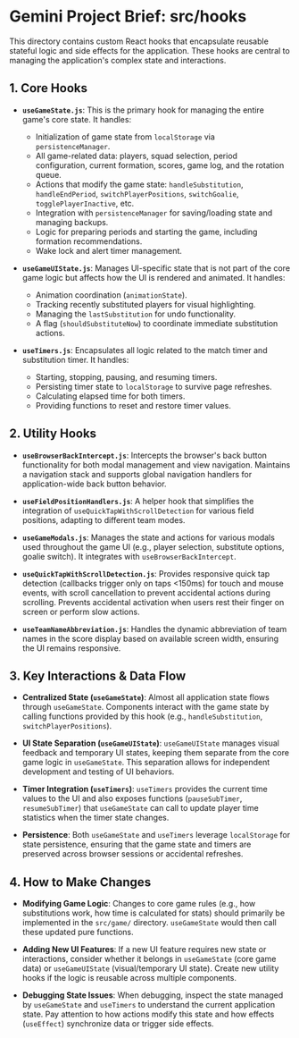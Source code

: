 # Gemini Project Brief: src/hooks

This directory contains custom React hooks that encapsulate reusable stateful logic and side effects for the application. These hooks are central to managing the application's complex state and interactions.

## 1. Core Hooks

- **`useGameState.js`**: This is the primary hook for managing the entire game's core state. It handles:
  - Initialization of game state from `localStorage` via `persistenceManager`.
  - All game-related data: players, squad selection, period configuration, current formation, scores, game log, and the rotation queue.
  - Actions that modify the game state: `handleSubstitution`, `handleEndPeriod`, `switchPlayerPositions`, `switchGoalie`, `togglePlayerInactive`, etc.
  - Integration with `persistenceManager` for saving/loading state and managing backups.
  - Logic for preparing periods and starting the game, including formation recommendations.
  - Wake lock and alert timer management.

- **`useGameUIState.js`**: Manages UI-specific state that is not part of the core game logic but affects how the UI is rendered and animated. It handles:
  - Animation coordination (`animationState`).
  - Tracking recently substituted players for visual highlighting.
  - Managing the `lastSubstitution` for undo functionality.
  - A flag (`shouldSubstituteNow`) to coordinate immediate substitution actions.

- **`useTimers.js`**: Encapsulates all logic related to the match timer and substitution timer. It handles:
  - Starting, stopping, pausing, and resuming timers.
  - Persisting timer state to `localStorage` to survive page refreshes.
  - Calculating elapsed time for both timers.
  - Providing functions to reset and restore timer values.

## 2. Utility Hooks

- **`useBrowserBackIntercept.js`**: Intercepts the browser's back button functionality for both modal management and view navigation. Maintains a navigation stack and supports global navigation handlers for application-wide back button behavior.

- **`useFieldPositionHandlers.js`**: A helper hook that simplifies the integration of `useQuickTapWithScrollDetection` for various field positions, adapting to different team modes.

- **`useGameModals.js`**: Manages the state and actions for various modals used throughout the game UI (e.g., player selection, substitute options, goalie switch). It integrates with `useBrowserBackIntercept`.

- **`useQuickTapWithScrollDetection.js`**: Provides responsive quick tap detection (callbacks trigger only on taps <150ms) for touch and mouse events, with scroll cancellation to prevent accidental actions during scrolling. Prevents accidental activation when users rest their finger on screen or perform slow actions.

- **`useTeamNameAbbreviation.js`**: Handles the dynamic abbreviation of team names in the score display based on available screen width, ensuring the UI remains responsive.

## 3. Key Interactions & Data Flow

- **Centralized State (`useGameState`)**: Almost all application state flows through `useGameState`. Components interact with the game state by calling functions provided by this hook (e.g., `handleSubstitution`, `switchPlayerPositions`).

- **UI State Separation (`useGameUIState`)**: `useGameUIState` manages visual feedback and temporary UI states, keeping them separate from the core game logic in `useGameState`. This separation allows for independent development and testing of UI behaviors.

- **Timer Integration (`useTimers`)**: `useTimers` provides the current time values to the UI and also exposes functions (`pauseSubTimer`, `resumeSubTimer`) that `useGameState` can call to update player time statistics when the timer state changes.

- **Persistence**: Both `useGameState` and `useTimers` leverage `localStorage` for state persistence, ensuring that the game state and timers are preserved across browser sessions or accidental refreshes.

## 4. How to Make Changes

- **Modifying Game Logic**: Changes to core game rules (e.g., how substitutions work, how time is calculated for stats) should primarily be implemented in the `src/game/` directory. `useGameState` would then call these updated pure functions.

- **Adding New UI Features**: If a new UI feature requires new state or interactions, consider whether it belongs in `useGameState` (core game data) or `useGameUIState` (visual/temporary UI state). Create new utility hooks if the logic is reusable across multiple components.

- **Debugging State Issues**: When debugging, inspect the state managed by `useGameState` and `useTimers` to understand the current application state. Pay attention to how actions modify this state and how effects (`useEffect`) synchronize data or trigger side effects.